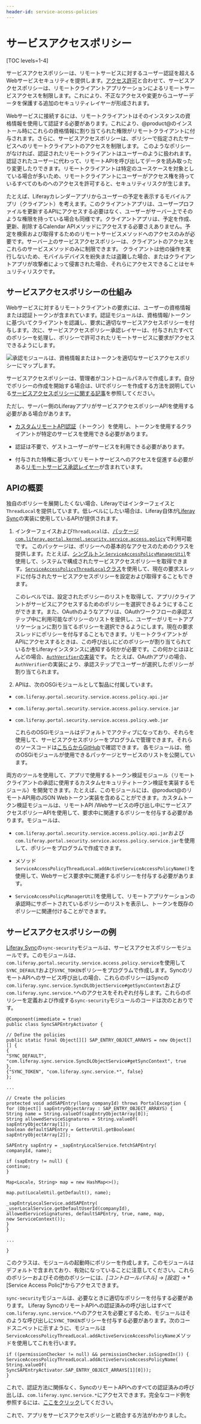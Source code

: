 ```yaml
---
header-id: service-access-policies
---
```


# サービスアクセスポリシー

[TOC levels=1-4]

サービスアクセスポリシーは、リモートサービスに対するユーザー認証を超えるWebサービスセキュリティを提供します。[アクセス許可](/docs/7-1/tutorials/-/knowledge_base/t/defining-application-permissions)と合わせて、サービスアクセスポリシーは、リモートクライアントアプリケーションによるリモートサービスアクセスを制限します。これにより、不正なアクセスや変更からユーザーデータを保護する追加のセキュリティレイヤーが形成されます。

Webサービスに接続するには、リモートクライアントはそのインスタンスの資格情報を使用して認証する必要があります。これにより、@product@のインストール時にこれらの資格情報に割り当てられた権限がリモートクライアントに付与されます。さらに、サービスアクセスポリシーは、ポリシーで指定されたサービスへのリモートクライアントのアクセスを制限します。
このようなポリシーがなければ、認証されたリモートクライアントはユーザーのように扱われます。認証されたユーザーに代わって、リモートAPIを呼び出してデータを読み取ったり変更したりできます。リモートクライアントは特定のユースケースを対象としている場合が多いため、リモートクライアントにユーザーがアクセス権を持っているすべてのものへのアクセスを許可すると、セキュリティリスクが生じます。

たとえば、Liferayカレンダーアプリからユーザーの予定を表示するモバイルアプリ（クライアント）を考えます。このクライアントアプリは、ユーザープロファイルを更新するAPIにアクセスする必要はなく、ユーザーがサーバー上でそのような権限を持っている場合も同様です。クライアントアプリは、予定を作成、更新、削除するCalendar APIメソッドにアクセスする必要さえありません。予定を検索および取得するためのリモートサービスメソッドへのアクセスのみが必要です。サーバー上のサービスアクセスポリシーは、クライアントのアクセスをこれらのサービスメソッドのみに制限できます。
クライアントは他の操作を実行しないため、モバイルデバイスを紛失または盗難した場合、またはクライアントアプリが攻撃者によって侵害された場合、それらにアクセスできることはセキュリティリスクです。

## サービスアクセスポリシーの仕組み

Webサービスに対するリモートクライアントの要求には、ユーザーの資格情報または認証トークンが含まれています。認証モジュールは、資格情報/トークンに基づいてクライアントを認識し、要求に適切なサービスアクセスポリシーを付与します。次に、サービスアクセスポリシー承認レイヤーは、付与されたすべてのポリシーを処理し、ポリシーで許可されたリモートサービスに要求がアクセスできるようにします。

![承認モジュールは、資格情報またはトークンを適切なサービスアクセスポリシーにマップします。](../../images/service-access-policies-arch.png)

サービスアクセスポリシーは、管理者がコントロールパネルで作成します。自分でポリシーの作成を開始する場合は、UIでポリシーを作成する方法を説明している[サービスアクセスポリシーに関する記事](/docs/7-1/deploy/-/knowledge_base/d/service-access-policies)を参照してください。

ただし、サーバー側のLiferayアプリがサービスアクセスポリシーAPIを使用する必要がある場合があります。

- [カスタムリモートAPI認証](/docs/7-1/tutorials/-/knowledge_base/t/auto-login)（トークン）を使用し、トークンを使用するクライアントが特定のサービスを使用できる必要があります。

- 認証は不要で、ゲストユーザーがサービスを利用できる必要があります。

- 付与された特権に基づいてリモートサービスへのアクセスを促進する必要がある[リモートサービス承認レイヤー](/docs/7-1/tutorials/-/knowledge_base/t/password-based-authentication-pipelines)が含まれています。

## APIの概要

独自のポリシーを展開したくない場合、Liferayではインターフェイスと`ThreadLocal`を提供しています。低レベルにしたい場合は、Liferay自体が[Liferay Sync](/docs/7-1/user/-/knowledge_base/u/administering-liferay-sync)の実装に使用しているAPIが提供されます。

1. インターフェイスおよび`ThreadLocal`は、[パッケージ`com.liferay.portal.kernel.security.service.access.policy`](@platform-ref@/7.1-latest/javadocs/portal-kernel/com/liferay/portal/kernel/security/service/access/policy/package-summary.html)で利用可能です。
このパッケージは、ポリシーへの基本的なアクセスのためのクラスを提供します。たとえば、[シングルトン
`ServiceAccessPolicyManagerUtil`](@platform-ref@/7.1-latest/javadocs/portal-kernel/com/liferay/portal/kernel/security/service/access/policy/ServiceAccessPolicyManagerUtil.html)を使用して、システムで構成されたサービスアクセスポリシーを取得できます。[`ServiceAccessPolicyThreadLocal`クラス](https://docs.liferay.com/portal/7.0/javadocs/portal-kernel/com/liferay/portal/kernel/security/service/access/policy/ServiceAccessPolicyThreadLocal.html)を使用して、現在の要求スレッドに付与されたサービスアクセスポリシーを設定および取得することもできます。

   このレベルでは、設定されたポリシーのリストを取得して、アプリ/クライアントがサービスにアクセスするためのポリシーを選択できるようにすることができます。また、OAuthのようなアプリは、OAuthワークフローの承認ステップ中に利用可能なポリシーのリストを提供し、ユーザーがリモートアプリケーションに割り当てるポリシーを選択できるようにします。現在の要求スレッドにポリシーを付与することもできます。リモートクライアントがAPIにアクセスするときは、この呼び出しにどのポリシーが割り当てられているかをLiferayインスタンスに通知する何かが必要です。この何かとはほとんどの場合、[`AuthVerifier`の実装](@platform-ref@/7.1-latest/javadocs/portal-kernel/com/liferay/portal/kernel/security/auth/verifier/AuthVerifier.html)です。
たとえば、OAuthアプリの場合、`AuthVerifier`の実装により、承認ステップでユーザーが選択したポリシーが割り当てられます。

2. APIは、次のOSGiモジュールとして製品に付属しています。

- `com.liferay.portal.security.service.access.policy.api.jar`
- `com.liferay.portal.security.service.access.policy.service.jar`
- `com.liferay.portal.security.service.access.policy.web.jar`

   これらのOSGiモジュールはデフォルトでアクティブになっており、それらを使用して、サービスアクセスポリシーをプログラムで管理できます。それらのソースコードは[こちらからGitHub](https://github.com/liferay/liferay-portal/tree/master/modules/apps/portal-security)で確認できます。
各モジュールは、他のOSGiモジュールが使用できるパッケージとサービスのリストを公開しています。

両方のツールを使用して、アプリで使用するトークン検証モジュール（リモートクライアントの承認に使用するカスタムセキュリティトークン検証を実装するモジュール）を開発できます。たとえば、このモジュールには、@product@のリモートAPI用のJSON Webトークン実装を含めることができます。カスタムトークン検証モジュールは、リモートAPI /Webサービスの呼び出し中にサービスアクセスポリシーAPIを使用して、要求中に関連するポリシーを付与する必要があります。モジュールは、

- `com.liferay.portal.security.service.access.policy.api.jar`および`com.liferay.portal.security.service.access.policy.service.jar`を使用して、ポリシーをプログラムで作成できます。

- メソッド`ServiceAccessPolicyThreadLocal.addActiveServiceAccessPolicyName()`を使用して、Webサービス要求中に関連するポリシーを付与する必要があります。

- `ServiceAccessPolicyManagerUtil`を使用して、リモートアプリケーションの承認時にサポートされているポリシーのリストを表示し、トークンを既存のポリシーに関連付けることができます。

## サービスアクセスポリシーの例

[Liferay Sync](https://www.liferay.com/supporting-products/liferay-sync)の`sync-security`モジュールは、サービスアクセスポリシーモジュールです。このモジュールは、`com.liferay.portal.security.service.access.policy.service`を使用して`SYNC_DEFAULT`および`SYNC_TOKEN`ポリシーをプログラムで作成します。SyncのリモートAPIへのサービス呼び出しの場合、これらのポリシーはSyncの`com.liferay.sync.service.SyncDLObjectService#getSyncContext`および`com.liferay.sync.service.*`へのアクセスをそれぞれ付与します。これらのポリシーを定義および作成する`sync-security`モジュールのコードは次のとおりです。

    @Component(immediate = true)
    public class SyncSAPEntryActivator {
    
    // Define the policies
    public static final Object[][] SAP_ENTRY_OBJECT_ARRAYS = new Object[][] {
    {
    "SYNC_DEFAULT",
    "com.liferay.sync.service.SyncDLObjectService#getSyncContext", true
    },
    {"SYNC_TOKEN", "com.liferay.sync.service.*", false}
    };
    
    ...
    
    // Create the policies
    protected void addSAPEntry(long companyId) throws PortalException {
    for (Object[] sapEntryObjectArray : SAP_ENTRY_OBJECT_ARRAYS) {
    String name = String.valueOf(sapEntryObjectArray[0]);
    String allowedServiceSignatures = String.valueOf(
    sapEntryObjectArray[1]);
    boolean defaultSAPEntry = GetterUtil.getBoolean(
    sapEntryObjectArray[2]);
    
    SAPEntry sapEntry = _sapEntryLocalService.fetchSAPEntry(
    companyId, name);
    
    if (sapEntry != null) {
    continue;
    }
    
    Map<Locale, String> map = new HashMap<>();
    
    map.put(LocaleUtil.getDefault(), name);
    
    _sapEntryLocalService.addSAPEntry(
    _userLocalService.getDefaultUserId(companyId),
    allowedServiceSignatures, defaultSAPEntry, true, name, map,
    new ServiceContext());
    }
    }
    
    ...
    
    }

このクラスは、モジュールの起動時にポリシーを作成します。このモジュールはデフォルトで含まれており、有効になっていることに注意してください。これらのポリシーおよびその他のポリシーには、*[コントロールパネル]* &rarr; *[設定]* &rarr; *[Service Access Polic]*からアクセスできます。

`sync-security`モジュールは、必要なときに適切なポリシーを付与する必要があります。 Liferay SyncのリモートAPIへの認証済みの呼び出しはすべて`com.liferay.sync.service.*`へのアクセスを必要とするため、モジュールはそのような呼び出しに`SYNC_TOKEN`ポリシーを付与する必要があります。次のコードスニペットに示すように、モジュールは`ServiceAccessPolicyThreadLocal.addActiveServiceAccessPolicyName`メソッドを使用してこれを行います。

    if ((permissionChecker != null) && permissionChecker.isSignedIn()) {
    ServiceAccessPolicyThreadLocal.addActiveServiceAccessPolicyName(
    String.valueOf(
    SyncSAPEntryActivator.SAP_ENTRY_OBJECT_ARRAYS[1][0]));
    }

これで、認証方法に関係なく、SyncのリモートAPIへのすべての認証済みの呼び出しは、`com.liferay.sync.service.*`にアクセスできます。完全なコード例を参照するには、[ここをクリック](https://github.com/liferay/liferay-portal/blob/7.1.x/modules/apps/sync/sync-security/src/main/java/com/liferay/sync/security/servlet/filter/SyncAuthFilter.java)してください。

 これで、アプリをサービスアクセスポリシーと統合する方法がわかりました。
